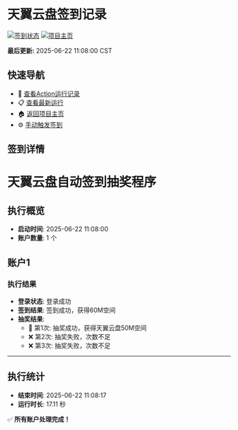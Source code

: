# 天翼云盘签到记录

[![签到状态](https://github.com/Mirage-boy/189pan/actions/workflows/main.yml/badge.svg)](https://github.com/Mirage-boy/189pan/actions/workflows/main.yml) [![项目主页](https://img.shields.io/badge/GitHub-项目主页-blue?logo=github)](https://github.com/Mirage-boy/189pan)

**最后更新:** 2025-06-22 11:08:00 CST

## 快速导航

- 🔄 [查看Action运行记录](https://github.com/Mirage-boy/189pan/actions)
- 📋 [查看最新运行](https://github.com/Mirage-boy/189pan/actions/runs/15802308347)
- 🏠 [返回项目主页](https://github.com/Mirage-boy/189pan)
- ⚙️ [手动触发签到](https://github.com/Mirage-boy/189pan/actions/workflows/main.yml)

## 签到详情

# 天翼云盘自动签到抽奖程序

## 执行概览
- **启动时间**: 2025-06-22 11:08:00
- **账户数量**: 1 个

## 账户1
### 执行结果
- **登录状态**: 登录成功
- **签到结果**: 签到成功，获得60M空间
- **抽奖结果**:
  - 🎉 第1次: 抽奖成功，获得天翼云盘50M空间
  - ❌ 第2次: 抽奖失败，次数不足
  - ❌ 第3次: 抽奖失败，次数不足

---
## 执行统计
- **结束时间**: 2025-06-22 11:08:17
- **运行时长**: 17.11 秒

✅ **所有账户处理完成！**
